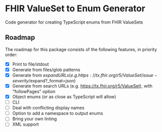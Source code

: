 # FHIR ValueSet to Enum Generator

Code generator for creating TypeScript enums from FHIR ValueSets

## Roadmap

The roadmap for this package consists of the following features, in priority order:

- [x] Print to file/stdout
- [x] Generate from files/glob patterns
- [x] Generate from $expand URLs (e.g. https://tx.fhir.org/r5/ValueSet/issue-severity/$expand?_format=json)
- [x] Generate from search URLs (e.g. https://tx.fhir.org/r5/ValueSet), with "followPages" option
- [x] Object enums (or as close as TypeScript will allow)
- [ ] CLI
- [ ] Deal with conflicting display names
- [ ] Option to add a namespace to output enums
- [ ] Bring your own linting
- [ ] XML support
